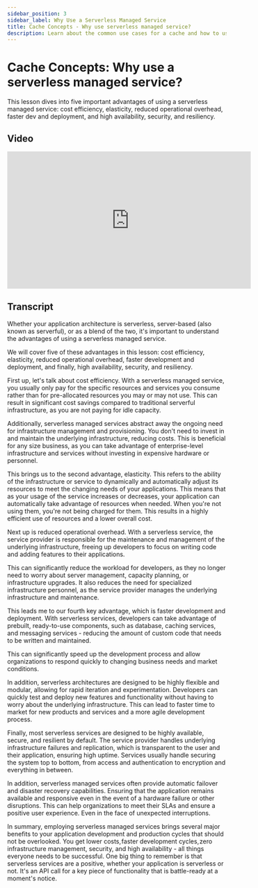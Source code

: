 ```yaml
---
sidebar_position: 3
sidebar_label: Why Use a Serverless Managed Service
title: Cache Concepts - Why use serverless managed service?
description: Learn about the common use cases for a cache and how to use them in your daily work.
---
```


# Cache Concepts: Why use a serverless managed service?

This lesson dives into five important advantages of using a serverless managed service: cost efficiency, elasticity, reduced operational overhead, faster dev and deployment, and high availability, security, and resiliency.

## Video

<iframe width="560" height="315" src="https://www.youtube.com/embed/UJ2lZ8b8txI" title="YouTube video player" frameborder="0" allow="accelerometer; autoplay; clipboard-write; encrypted-media; gyroscope; picture-in-picture; web-share" allowfullscreen></iframe>

## Transcript

Whether your application architecture is serverless, server-based (also known as serverful), or as a blend of the two, it's important to understand the advantages of using a serverless managed service.

We will cover five of these advantages in this lesson: cost efficiency, elasticity, reduced operational overhead, faster development and deployment, and finally, high availability, security, and resiliency.

First up, let's talk about cost efficiency. With a serverless managed service, you usually only pay for the specific resources and services you consume rather than for pre-allocated resources you may or may not use. This can result in significant cost savings compared to traditional serverful infrastructure, as you are not paying for idle capacity.

Additionally, serverless managed services abstract away the ongoing need for infrastructure management and provisioning. You don't need to invest in and maintain the underlying infrastructure, reducing costs. This is beneficial for any size business, as you can take advantage of enterprise-level infrastructure and services without investing in expensive hardware or personnel.

This brings us to the second advantage, elasticity. This refers to the ability of the infrastructure or service to dynamically and automatically adjust its resources to meet the changing needs of your applications. This means that as your usage of the service increases or decreases, your application can automatically take advantage of resources when needed. When you're not using them, you're not being charged for them. This results in a highly efficient use of resources and a lower overall cost.

Next up is reduced operational overhead. With a serverless service, the service provider is responsible for the maintenance and management of the underlying infrastructure, freeing up developers to focus on writing code and adding features to their applications.

This can significantly reduce the workload for developers, as they no longer need to worry about server management, capacity planning, or infrastructure upgrades. It also reduces the need for specialized infrastructure personnel, as the service provider manages the underlying infrastructure and maintenance.

This leads me to our fourth key advantage, which is faster development and deployment. With serverless services, developers can take advantage of prebuilt, ready-to-use components, such as database, caching services, and messaging services - reducing the amount of custom code that needs to be written and maintained.

This can significantly speed up the development process and allow organizations to respond quickly to changing business needs and market conditions.

In addition, serverless architectures are designed to be highly flexible and modular, allowing for rapid iteration and experimentation. Developers can quickly test and deploy new features and functionality without having to worry about the underlying infrastructure. This can lead to faster time to market for new products and services and a more agile development process.

Finally, most serverless services are designed to be highly available, secure, and resilient by default. The service provider handles underlying infrastructure failures and replication, which is transparent to the user and their application, ensuring high uptime. Services usually handle securing the system top to bottom, from access and authentication to encryption and everything in between.

In addition, serverless managed services often provide automatic failover and disaster recovery capabilities. Ensuring that the application remains available and responsive even in the event of a hardware failure or other disruptions. This can help organizations to meet their SLAs and ensure a positive user experience. Even in the face of unexpected interruptions.

In summary, employing serverless managed services brings several major benefits to your application development and production cycles that should not be overlooked. You get lower costs, faster development cycles, zero infrastructure management, security, and high availability - all things everyone needs to be successful. One big thing to remember is that serverless services are a positive, whether your application is serverless or not. It's an API call for a key piece of functionality that is battle-ready at a moment's notice.
